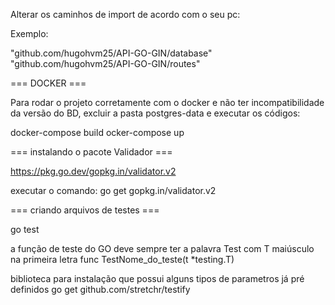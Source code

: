 Alterar os caminhos de import de acordo com o seu pc:

Exemplo:

"github.com/hugohvm25/API-GO-GIN/database"
"github.com/hugohvm25/API-GO-GIN/routes"


=== DOCKER ===

Para rodar o projeto corretamente com o docker e não ter incompatibilidade da versão do BD, excluir a pasta postgres-data e executar os códigos:

docker-compose build
ocker-compose up 


=== instalando o pacote Validador ===

https://pkg.go.dev/gopkg.in/validator.v2

executar o comando: go get gopkg.in/validator.v2

=== criando arquivos de testes ===

go test

a função de teste do GO deve sempre ter a palavra Test com T maiúsculo na primeira letra
func TestNome_do_teste(t *testing.T)


biblioteca para instalação que possui alguns tipos de parametros já pré definidos
go get github.com/stretchr/testify 
